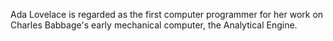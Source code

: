Ada Lovelace is regarded as the first computer programmer for her work on Charles Babbage's early mechanical computer, the Analytical Engine.